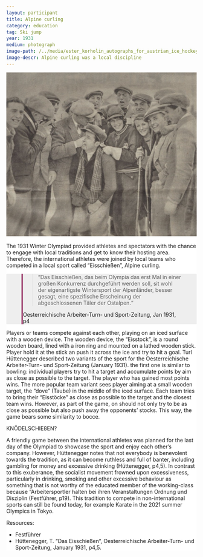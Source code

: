 ```yaml
---
layout: participant
title: Alpine curling
category: education
tag: Ski jump
year: 1931
medium: photograph
image-path: /../media/ester_korholin_autographs_for_austrian_ice_hockey.png
image-descr: Alpine curling was a local discipline
---
```

<div class="grid-item" style="background-color: white" id="exhibit-image"><img src="/../media/ester_korholin_autographs_for_austrian_ice_hockey.png" class="img-fluid" alt="Alpine curling was a local discipline">
<div class="text-info">
<p>The 1931 Winter Olympiad provided athletes and spectators with the chance to engage with local traditions and get to know their hosting area. Therefore, the international athletes were joined by local teams who competed in a local sport called “Eisschießen”, Alpine curling.</p>
<section class="vh-50" style="background-color: #eee;">
  <div class="container py-sm-5 h-50">
    <div class="row d-flex align-items-center h-20">
      <div class="col col-md-9 mb-3 mb-md-1">
        <figure class="bg-white p-3 rounded" style="border-left: .25rem solid #a34e78;">
          <blockquote class="blockquote pb-2">
            <p class="inlinequote">“Das Eisschießen, das beim Olympia das erst Mal in einer großen Konkurrenz durchgeführt werden soll, sit wohl der eigenartigste Wintersport der Alpenländer, besser gesagt, eine spezifische Erscheinung der abgeschlossenen Täler der Ostalpen.“
            </p>
          </blockquote>
         <figcaption class="blockquote-footer mb-0 font-italic">
            <span class="source">Oesterreichische Arbeiter-Turn- und Sport-Zeitung</span>, Jan 1931, p4
         </figcaption>
        </figure>
      </div>
    </div>
  </div>
</section>
<p>Players or teams compete against each other, playing on an iced surface with a wooden device. The wooden device, the “Eisstock”, is a round wooden board, lined with a iron ring and mounted on a lathed wooden stick. Player hold it at the stick an push it across the ice and try to hit a goal. Turl Hüttenegger described two variants of the sport for the Oesterreichische Arbeiter-Turn- und Sport-Zeitung (January 1931). the first one is similar to bowling: individual players try to hit a target and accumulate points by aim as close as possible to the target. The player who has gained most points wins. The more popular team variant sees player aiming at a small wooden target, the “dove” (Taube) in the middle of the iced surface. Each team tries to bring their “Eisstöcke” as close as possible to the target and the closest team wins. However, as part of the game, on should not only try to be as close as possible but also push away the opponents’ stocks. This way, the game bears some similarity to bocce.</p>
KNÖDELSCHIEßEN?
<p>A friendly game between the international athletes was planned for the last day of the Olympiad to showcase the sport and enjoy each other’s company. However, Hüttenegger notes that not everybody is benevolent towards the tradition, as it can become ruthless and full of banter, including gambling for money and excessive drinking (Hüttenegger, p4,5). In contrast to this exuberance, the socialist movement frowned upon excessiveness, particularly in drinking, smoking and other excessive behaviour as something that is not worthy of the educated member of the working-class because “Arbeitersportler halten bei ihren Veranstaltungen Ordnung und Disziplin (Festführer, p19).
This tradition to compete in non-international sports can still be found today, for example Karate in the 2021 summer Olympics in Tokyo.</p>
</div>
<div class="resources">
    <div class="resources-title">Resources:</div>
        <ul>
            <li>Festführer</li>
            <li>Hüttenegger, T. “Das Eisschießen“, Oesterreichische Arbeiter-Turn- und Sport-Zeitung, January 1931, p4,5.</li>
        </ul>
    </div>
</div>